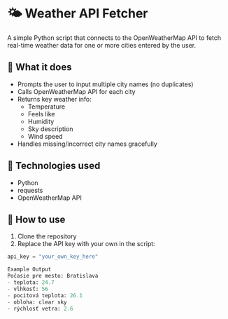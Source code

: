 # 🌤️ Weather API Fetcher

A simple Python script that connects to the OpenWeatherMap API to fetch real-time weather data for one or more cities entered by the user.

## 🔧 What it does

- Prompts the user to input multiple city names (no duplicates)
- Calls OpenWeatherMap API for each city
- Returns key weather info:
  - Temperature
  - Feels like
  - Humidity
  - Sky description
  - Wind speed
- Handles missing/incorrect city names gracefully

## 🧠 Technologies used

- Python
- requests
- OpenWeatherMap API

## 🚀 How to use

1. Clone the repository
2. Replace the API key with your own in the script:
```python
api_key = "your_own_key_here"

Example Output
Počasie pre mesto: Bratislava
- teplota: 24.7
- vlhkosť: 56
- pocitová teplota: 26.1
- obloha: clear sky
- rýchlosť vetra: 2.6
